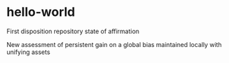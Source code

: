 # hello-world
First disposition repository state of affirmation  

New assessment of persistent gain on a global bias maintained locally with unifying assets 
